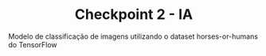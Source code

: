 <h1 align="center"> Checkpoint 2 - IA </h1>

Modelo de classificação de imagens utilizando o dataset horses-or-humans do TensorFlow
